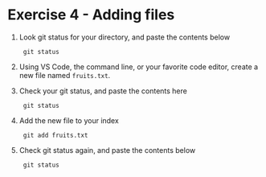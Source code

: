 # Exercise 4 - Adding files

1. Look git status for your directory, and paste the contents below

        git status

2. Using VS Code, the command line, or your favorite code editor, create a new file named `fruits.txt`.

3. Check your git status, and paste the contents here

        git status

4. Add the new file to your index

        git add fruits.txt

5. Check git status again, and paste the contents below

        git status

